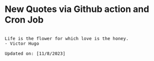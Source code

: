 # New Quotes via Github action and Cron Job

<pre>
<!-- #quote -->
Life is the flower for which love is the honey.
- Victor Hugo

Updated on: [11/8/2023]
<!-- #quoteEnd -->
</pre>
